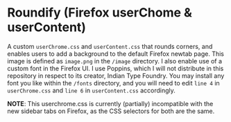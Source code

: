 # Roundify (Firefox userChome & userContent)
A custom `userChrome.css` and `userContent.css` that rounds corners, and enables users to add a background to the default Firefox newtab page. This image is defined as `image.png` in the `/image` directory. I also enable use of a custom font in the Firefox UI. I use Poppins, which I will not distribute in this repository in respect to its creator, Indian Type Foundry. You may install any font you like within the `/fonts` directory, and you will need to edit `line 4` in `userChrome.css` and `line 6` in `userContent.css` accordingly.


**NOTE**: This userchrome.css is currently (partially) incompatible with the new sidebar tabs on Firefox, as the CSS selectors for both are the same.
